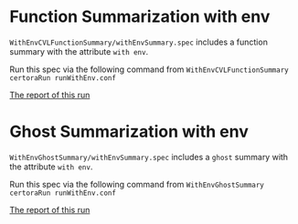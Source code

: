 # Function Summarization with env

`WithEnvCVLFunctionSummary/withEnvSummary.spec` includes a function summary with the attribute `with env`.

Run this spec via the following command from `WithEnvCVLFunctionSummary`
```certoraRun runWithEnv.conf```

[The report of this run](https://prover.certora.com/output/15800/a9b197d825934d5fa14c2642988b5cf3?anonymousKey=9a452b1f600235148e8901c018c5cbbf54da4728)

# Ghost Summarization with env

`WithEnvGhostSummary/withEnvSummary.spec` includes a `ghost` summary with the attribute `with env`.

Run this spec via the following command from `WithEnvGhostSummary`
```certoraRun runWithEnv.conf```

[The report of this run](https://prover.certora.com/output/15800/c5671184d2b54f4ca535cd4c56ce41af?anonymousKey=bbd9e8a2b40a0a9ee582be350b433f59949d97ee)
